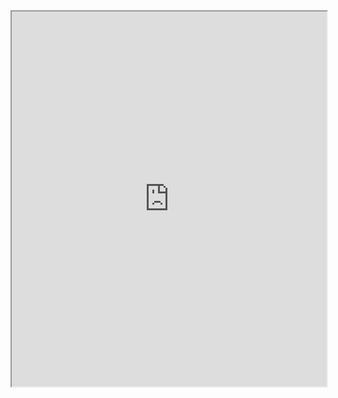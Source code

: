 <iframe src="https://drive.google.com/viewerng/
viewer?embedded=true&url=https://cpe.cse.nsysu.edu.tw/cpe/file/attendance/problemPdf/10035.pdf" 
width="100%" height="600">
</iframe>
